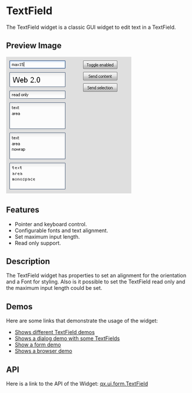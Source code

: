 TextField
=========

The TextField widget is a classic GUI widget to edit text in a TextField.

Preview Image
-------------

![TextField](textfield.png)

Features
--------

-   Pointer and keyboard control.
-   Configurable fonts and text alignment.
-   Set maximum input length.
-   Read only support.

Description
-----------

The TextField widget has properties to set an alignment for the orientation and a Font for styling. Also is it possible to set the TextField read only and the maximum input length could be set.

Demos
-----

Here are some links that demonstrate the usage of the widget:

-   [Shows different TextField demos](apps://demobrowser/#widget~TextField.html)
-   [Shows a dialog demo with some TextFields](apps://demobrowser/#showcase~Dialog.html)
-   [Show a form demo](apps://demobrowser/#showcase~Form.html)
-   [Shows a browser demo](apps://demobrowser/#showcase~Browser.html)

API
---

Here is a link to the API of the Widget:
[qx.ui.form.TextField](apps://apiviewer/#qx.ui.form.TextField)
